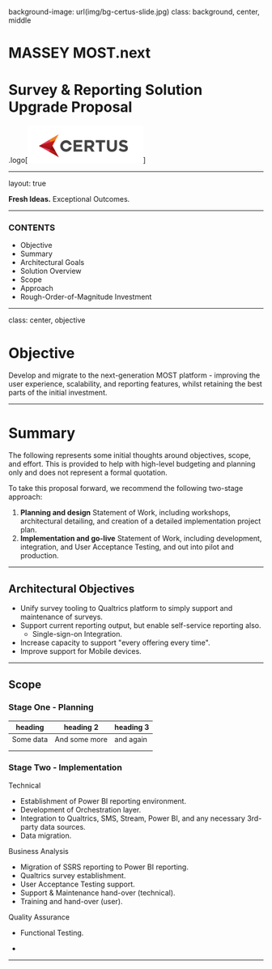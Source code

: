 background-image: url(img/bg-certus-slide.jpg)
class: background, center, middle

# MASSEY MOST.next

# Survey & Reporting Solution Upgrade Proposal

.logo[<img src="img/logo.png"/>]

---
layout: true
<div id="footer-content"><p><strong>Fresh Ideas.</strong> Exceptional Outcomes.</p></div>

---
### CONTENTS

* Objective
* Summary
* Architectural Goals
* Solution Overview
* Scope
* Approach
* Rough-Order-of-Magnitude Investment



---

class: center, objective

# Objective

Develop and migrate to the next-generation MOST platform - improving the user experience, scalability, and reporting features, whilst retaining the best parts of the initial investment.

---

# Summary

The following represents some initial thoughts around objectives, scope, and effort. This is provided to help with high-level budgeting and planning only and does not represent a formal quotation.

To take this proposal forward, we recommend the following two-stage approach:

1. **Planning and design** Statement of Work, including workshops, architectural detailing, and creation of a detailed implementation project plan.
2. **Implementation and go-live** Statement of Work, including development, integration, and User Acceptance Testing, and out into pilot and production.

---

## Architectural Objectives

* Unify survey tooling to Qualtrics platform to simply support and maintenance of surveys.
* Support current reporting output, but enable self-service reporting also.
  * Single-sign-on Integration.
* Increase capacity to support "every offering every time".
* Improve support for Mobile devices.

---

## Scope

### Stage One - Planning

| heading   | heading 2     | heading 3 |
| --------- | ------------- | --------- |
| Some data | And some more | and again |
|           |               |           |
|           |               |           |



### Stage Two - Implementation

Technical

* Establishment of Power BI reporting environment.
* Development of Orchestration layer.
* Integration to Qualtrics, SMS, Stream, Power BI, and any necessary 3rd-party data sources.
* Data migration.

Business Analysis

* Migration of SSRS reporting to Power BI reporting.
* Qualtrics survey establishment.
* User Acceptance Testing support.
* Support & Maintenance hand-over (technical).
* Training and hand-over (user).

Quality Assurance

* Functional Testing.

* 

---
